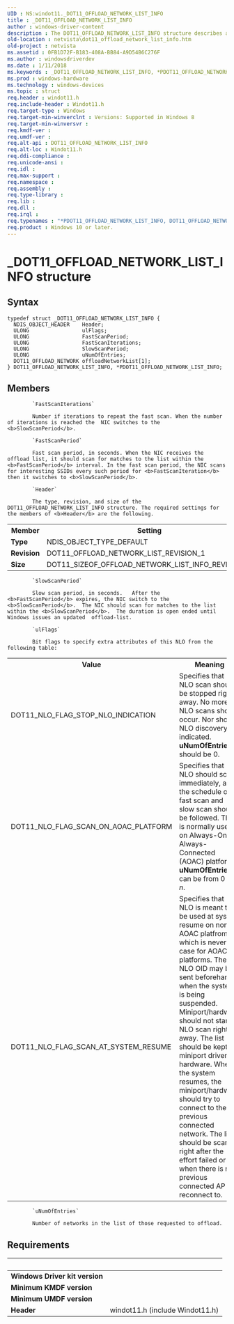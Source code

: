 ```yaml
---
UID : NS:windot11._DOT11_OFFLOAD_NETWORK_LIST_INFO
title : _DOT11_OFFLOAD_NETWORK_LIST_INFO
author : windows-driver-content
description : The DOT11_OFFLOAD_NETWORK_LIST_INFO structure describes a network offload-list (NLO).
old-location : netvista\dot11_offload_network_list_info.htm
old-project : netvista
ms.assetid : 0FB1D72F-B183-408A-BB84-A9D54B6C276F
ms.author : windowsdriverdev
ms.date : 1/11/2018
ms.keywords : _DOT11_OFFLOAD_NETWORK_LIST_INFO, *PDOT11_OFFLOAD_NETWORK_LIST_INFO, DOT11_OFFLOAD_NETWORK_LIST_INFO
ms.prod : windows-hardware
ms.technology : windows-devices
ms.topic : struct
req.header : windot11.h
req.include-header : Windot11.h
req.target-type : Windows
req.target-min-winverclnt : Versions: Supported in Windows 8
req.target-min-winversvr : 
req.kmdf-ver : 
req.umdf-ver : 
req.alt-api : DOT11_OFFLOAD_NETWORK_LIST_INFO
req.alt-loc : Windot11.h
req.ddi-compliance : 
req.unicode-ansi : 
req.idl : 
req.max-support : 
req.namespace : 
req.assembly : 
req.type-library : 
req.lib : 
req.dll : 
req.irql : 
req.typenames : "*PDOT11_OFFLOAD_NETWORK_LIST_INFO, DOT11_OFFLOAD_NETWORK_LIST_INFO"
req.product : Windows 10 or later.
---
```


# _DOT11_OFFLOAD_NETWORK_LIST_INFO structure


## Syntax
````
typedef struct _DOT11_OFFLOAD_NETWORK_LIST_INFO {
  NDIS_OBJECT_HEADER    Header;
  ULONG                 ulFlags;
  ULONG                 FastScanPeriod;
  ULONG                 FastScanIterations;
  ULONG                 SlowScanPeriod;
  ULONG                 uNumOfEntries;
  DOT11_OFFLOAD_NETWORK offloadNetworkList[1];
} DOT11_OFFLOAD_NETWORK_LIST_INFO, *PDOT11_OFFLOAD_NETWORK_LIST_INFO;
````

## Members

        
            `FastScanIterations`

            Number if iterations to repeat the fast scan. When the number of iterations is reached the  NIC switches to the <b>SlowScanPeriod</b>.
        
            `FastScanPeriod`

            Fast scan period, in seconds. When the NIC receives the offload list, it should scan for matches to the list within the <b>FastScanPeriod</b> interval. In the fast scan period, the NIC scans for interesting SSIDs every such period for <b>FastScanIteration</b> then it switches to <b>SlowScanPeriod</b>.
        
            `Header`

            The type, revision, and size of the DOT11_OFFLOAD_NETWORK_LIST_INFO structure. The required settings for the members of <b>Header</b> are the following.

<table>
<tr>
<th>Member</th>
<th>Setting</th>
</tr>
<tr>
<td><b>Type</b></td>
<td>NDIS_OBJECT_TYPE_DEFAULT</td>
</tr>
<tr>
<td><b>Revision</b></td>
<td>DOT11_OFFLOAD_NETWORK_LIST_REVISION_1</td>
</tr>
<tr>
<td><b>Size</b></td>
<td>DOT11_SIZEOF_OFFLOAD_NETWORK_LIST_INFO_REVISION_1</td>
</tr>
</table>
        
            `SlowScanPeriod`

            Slow scan period, in seconds.   After the <b>FastScanPeriod</b> expires, the NIC switch to the <b>SlowScanPeriod</b>.  The NIC should scan for matches to the list within the <b>SlowScanPeriod</b>.  The duration is open ended until Windows issues an updated  offload-list.
        
            `ulFlags`

            Bit flags to specify extra attributes of this NLO from the following table:

<table>
<tr>
<th>Value</th>
<th>Meaning</th>
</tr>
<tr>
<td>DOT11_NLO_FLAG_STOP_NLO_INDICATION</td>
<td>Specifies that NLO scan should be stopped right away. No more NLO scans should occur. Nor should NLO discovery be indicated.  <b>uNumOfEntries</b>  should be 0.</td>
</tr>
<tr>
<td>DOT11_NLO_FLAG_SCAN_ON_AOAC_PLATFORM</td>
<td>Specifies that NLO should scan immediately, and the schedule of fast scan and slow scan should be followed. This is normally used on Always-On-Always-Connected (AOAC) platforms. <b>uNumOfEntries</b> can be from 0 to <i>n</i>.</td>
</tr>
<tr>
<td>DOT11_NLO_FLAG_SCAN_AT_SYSTEM_RESUME </td>
<td>Specifies that NLO is meant to be used at system resume on non-AOAC platfroms, which is never the case for AOAC platforms.  The NLO OID may be sent beforehand, when the systems is being suspended. Miniport/hardware should not start NLO scan right away. The list should be kept in miniport driver or hardware. When the system resumes, the miniport/hardware should try to connect to the previous connected network. The list should be scan right after the effort failed or when there is no previous connected AP to reconnect to.</td>
</tr>
</table>
        
            `uNumOfEntries`

            Number of networks in the list of those requested to offload.


## Requirements
| &nbsp; | &nbsp; |
| ---- |:---- |
| **Windows Driver kit version** |  |
| **Minimum KMDF version** |  |
| **Minimum UMDF version** |  |
| **Header** | windot11.h (include Windot11.h) |